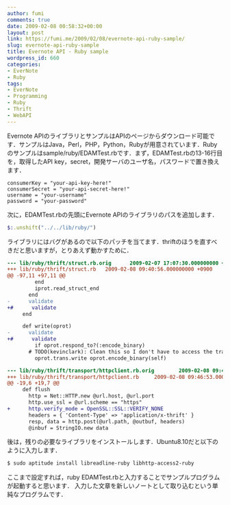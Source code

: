 ```yaml
---
author: fumi
comments: true
date: 2009-02-08 00:58:32+00:00
layout: post
link: https://fumi.me/2009/02/08/evernote-api-ruby-sample/
slug: evernote-api-ruby-sample
title: Evernote API - Ruby sample
wordpress_id: 660
categories:
- EverNote
- Ruby
tags:
- EverNote
- Programming
- Ruby
- Thrift
- WebAPI
---
```


Evernote APIのライブラリとサンプルはAPIのページからダウンロード可能です．サンプルはJava，Perl，PHP，Python，Rubyが用意されています．Rubyのサンプルはsample/ruby/EDAMTest.rbです．まず，EDAMTest.rbの13-16行目を，取得したAPI key，secret，開発サーバのユーザ名，パスワードで置き換えます．

```
consumerKey = "your-api-key-here!"
consumerSecret = "your-api-secret-here!"
username = "your-username"
password = "your-password"
```

次に，EDAMTest.rbの先頭にEvernote APIのライブラリのパスを追加します．

```ruby
$:.unshift("../../lib/ruby/")
```

ライブラリにはバグがあるので以下のパッチを当てます．thriftのほうを直すべきだと思いますが，とりあえず動かすために．

```patch  
--- lib/ruby/thrift/struct.rb.orig      2009-02-07 17:07:30.000000000 +0900
+++ lib/ruby/thrift/struct.rb   2009-02-08 09:40:56.000000000 +0900
@@ -97,11 +97,11 @@
         end
         iprot.read_struct_end
       end
-      validate
+#      validate
     end

     def write(oprot)
-      validate
+#      validate
         if oprot.respond_to?(:encode_binary)
       # TODO(kevinclark): Clean this so I don't have to access the transport.
         oprot.trans.write oprot.encode_binary(self)
```

```patch
--- lib/ruby/thrift/transport/httpclient.rb.orig        2009-02-08 09:46:12.000000000 +0900
+++ lib/ruby/thrift/transport/httpclient.rb     2009-02-08 09:46:53.000000000 +0900
@@ -19,6 +19,7 @@
     def flush
       http = Net::HTTP.new @url.host, @url.port
       http.use_ssl = @url.scheme == "https"
+      http.verify_mode = OpenSSL::SSL::VERIFY_NONE
       headers = { 'Content-Type' => 'application/x-thrift' }
       resp, data = http.post(@url.path, @outbuf, headers)
       @inbuf = StringIO.new data
```

後は，残りの必要なライブラリをインストールします．Ubuntu8.10だと以下のように入力します．

```bash
$ sudo aptitude install libreadline-ruby libhttp-access2-ruby
```

ここまで設定すれば，ruby EDAMTest.rbと入力することでサンプルプログラムが起動すると思います．
入力した文章を新しいノートとして取り込むという単純なプログラムです．
